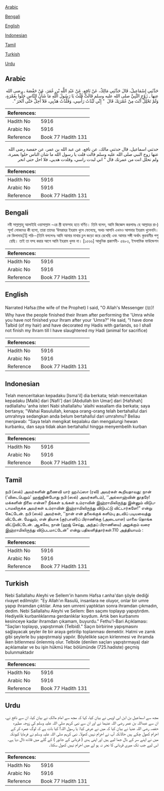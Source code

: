 [Arabic](#arabic)

[Bengali](#bengali)

[English](#english)

[Indonesian](#indonesian)

[Tamil](#tamil)

[Turkish](#turkish)

[Urdu](#urdu)

## Arabic


<div dir="rtl" lang="ar" style={{fontSize:'larger',backgroundColor:'#f8f9fa',padding:20}}>
حَدَّثَنِي إِسْمَاعِيلُ، قَالَ حَدَّثَنِي مَالِكٌ، عَنْ نَافِعٍ، عَنْ عَبْدِ اللَّهِ بْنِ عُمَرَ، عَنْ حَفْصَةَ ـ رضى الله عنها ـ زَوْجِ النَّبِيِّ صلى الله عليه وسلم قَالَتْ قُلْتُ يَا رَسُولَ اللَّهِ مَا شَأْنُ النَّاسِ حَلُّوا بِعُمْرَةٍ، وَلَمْ تَحْلِلْ أَنْتَ مِنْ عُمْرَتِكَ قَالَ ‏ "‏ إِنِّي لَبَّدْتُ رَأْسِي، وَقَلَّدْتُ هَدْيِي، فَلاَ أَحِلُّ حَتَّى أَنْحَرَ ‏"‏‏.‏
</div>
<div style={{backgroundColor:'#f8f9fa',padding:20, marginBottom: 10}}><table> <thead> <tr> <th>References:</th> <th></th> </tr> </thead> <tbody><tr><td>Hadith No</td><td>5916</td></tr><tr><td>Arabic No</td><td>5916</td></tr><tr><td>Reference</td><td>Book 77 Hadith 131</td></tr></tbody></table></div>


<div dir="rtl" lang="ar" style={{fontSize:'larger',backgroundColor:'#f8f9fa',padding:20}}>
حدثني اسماعيل، قال حدثني مالك، عن نافع، عن عبد الله بن عمر، عن حفصة رضى الله عنها زوج النبي صلى الله عليه وسلم قالت قلت يا رسول الله ما شان الناس حلوا بعمرة، ولم تحلل انت من عمرتك قال " اني لبدت راسي، وقلدت هديي، فلا احل حتى انحر
</div>
<div style={{backgroundColor:'#f8f9fa',padding:20, marginBottom: 10}}><table> <thead> <tr> <th>References:</th> <th></th> </tr> </thead> <tbody><tr><td>Hadith No</td><td>5916</td></tr><tr><td>Arabic No</td><td>5916</td></tr><tr><td>Reference</td><td>Book 77 Hadith 131</td></tr></tbody></table></div>

## Bengali


<div dir="rtl" lang="bn" style={{fontSize:'larger',backgroundColor:'#f8f9fa',padding:20}}>
(নবী সাল্লাল্লাহু আলাইহি ওয়াসাল্লাম -এর স্ত্রী হাফসাহ হতে বর্ণিত। তিনি বলেন, আমি জিজ্ঞেস করলামঃ হে আল্লাহর রাসূল! লোকদের কী হলো, তারা তাদের ‘উমরাহর ইহরাম খুলে ফেলেছে, অথচ আপনি এখনও আপনার ইহরাম খুলেননি। তিনি বললেনঃ আমি আমার মাথার চুল জড়ো করে রেখেছি এবং আমার সঙ্গী অর্থাৎ কুরবানীর পশু)-কে কিলাদাহ[1] পরিয়েছি। তাই তা যব্হ করার আগে আমি ইহরাম খুলব না। [১৫৬৬] আধুনিক প্রকাশনী- ৫৪৮৩, ইসলামিক ফাউন্ডেশন
</div>
<div style={{backgroundColor:'#f8f9fa',padding:20, marginBottom: 10}}><table> <thead> <tr> <th>References:</th> <th></th> </tr> </thead> <tbody><tr><td>Hadith No</td><td>5916</td></tr><tr><td>Arabic No</td><td>5916</td></tr><tr><td>Reference</td><td>Book 77 Hadith 131</td></tr></tbody></table></div>

## English


<div dir="ltr" lang="en" style={{fontSize:'larger',backgroundColor:'#f8f9fa',padding:20}}>
Narrated Hafsa:(the wife of the Prophet) I said, "O Allah's Messenger (ﷺ)! Why have the people finished their Ihram after performing the 'Umra while you have not finished your lhram after your 'Umra?" He said, "I have done Talbid (of my hair) and have decorated my Hadis with garlands, so I shall not finish my lhram till l have slaughtered my Hadi (animal for sacrifice)
</div>
<div style={{backgroundColor:'#f8f9fa',padding:20, marginBottom: 10}}><table> <thead> <tr> <th>References:</th> <th></th> </tr> </thead> <tbody><tr><td>Hadith No</td><td>5916</td></tr><tr><td>Arabic No</td><td>5916</td></tr><tr><td>Reference</td><td>Book 77 Hadith 131</td></tr></tbody></table></div>

## Indonesian


<div dir="ltr" lang="id" style={{fontSize:'larger',backgroundColor:'#f8f9fa',padding:20}}>
Telah menceritakan kepadaku [Isma'il] dia berkata; telah menceritakan kepadaku [Malik] dari [Nafi'] dari [Abdullah bin Umar] dari [Hafshah] radliallahu 'anha isteri Nabi shallallahu 'alaihi wasallam dia berkata; saya bertanya; "Wahai Rasulullah, kenapa orang-orang telah bertahallul dari umrahnya sedangkan anda belum bertahallul dari umrahmu? Beliau menjawab: "Saya telah mengikat kepalaku dan mengalungi hewan kurbanku, dan saya tidak akan bertahallul hingga menyembelih kurban
</div>
<div style={{backgroundColor:'#f8f9fa',padding:20, marginBottom: 10}}><table> <thead> <tr> <th>References:</th> <th></th> </tr> </thead> <tbody><tr><td>Hadith No</td><td>5916</td></tr><tr><td>Arabic No</td><td>5916</td></tr><tr><td>Reference</td><td>Book 77 Hadith 131</td></tr></tbody></table></div>

## Tamil


<div dir="ltr" lang="ta" style={{fontSize:'larger',backgroundColor:'#f8f9fa',padding:20}}>
நபி (ஸல்) அவர்களின் துணைவி யார் ஹஃப்ஸா (ரலி) அவர்கள் கூறியதாவது: நான் (‘விடைபெறும்’ ஹஜ்ஜின்போது நபி (ஸல்) அவர்களிடம்), ‘‘அல்லாஹ்வின் தூதரே! மக்களின் நிலை என்ன? நீங்கள் உங்கள் உம்ராவின் இஹ்ராமிலிருந்து இன்னும் விடுபடாமலிருக்க அவர்கள் உம்ராவின் இஹ்ராமிலிருந்து விடுபட்டு விட்டார்களே!” என்று கேட்டேன். நபி (ஸல்) அவர்கள், ‘‘நான் என் தலைக்குக் களிம்பு தடவிப் படியவைத்து விட்டேன். மேலும், என் தியாக (குர்பானி)ப் பிராணிக்கு (அடையாள) மாலை தொங்க விட்டுவிட்டேன். ஆகவே, நான் (ஹஜ் செய்து, அந்தப் பிராணியை) அறுக்கும் வரை இஹ்ராமிலிருந்து விடுபடமாட்டேன்” என்று பதிலளித்தார்கள்.110 அத்தியாயம் :
</div>
<div style={{backgroundColor:'#f8f9fa',padding:20, marginBottom: 10}}><table> <thead> <tr> <th>References:</th> <th></th> </tr> </thead> <tbody><tr><td>Hadith No</td><td>5916</td></tr><tr><td>Arabic No</td><td>5916</td></tr><tr><td>Reference</td><td>Book 77 Hadith 131</td></tr></tbody></table></div>

## Turkish


<div dir="ltr" lang="tr" style={{fontSize:'larger',backgroundColor:'#f8f9fa',padding:20}}>
Nebi Sallallahu Aleyhi ve Sellem'in hanımı Hafsa r.anha'dan şöyle dediği rivayet edilmiştir: "Ey Allah'ın Rasulü, insanlara ne oluyor, onlar bir umre yapıp ihramdan çıktılar. Ama sen umreni yaptıktan sonra ihramdan çıkmadın, dedim. Nebi Sallallahu Aleyhi ve Sellem: Ben saçımı toplayıp yapıştırdım. Hediyelik kurbanlıklarıma gerdanlıklar koydum. Artık ben kurbanımı kesinceye kadar ihramdan çıkamam, buyurdu." Fethu'l-Bari Açıklaması: "Saçları toplayıp, yapıştırmak (Telbid)." Saçın birbirine yapışmasını sağlayacak şeyler ile bir araya getirilip toplanması demektir. Hatmi ve zamk gibi şeylerle bu yapıştırmaişi yapılır. Böylelikle saçın kirlenmesi ve ihramda iken bitlenmesi önlenmiş olur. Telbide (denilen saçları yapıştırmaya) dair açıklamalar ve bu işin hükmü Hac bölümünde (725.hadiste) geçmiş bulunmaktadır
</div>
<div style={{backgroundColor:'#f8f9fa',padding:20, marginBottom: 10}}><table> <thead> <tr> <th>References:</th> <th></th> </tr> </thead> <tbody><tr><td>Hadith No</td><td>5916</td></tr><tr><td>Arabic No</td><td>5916</td></tr><tr><td>Reference</td><td>Book 77 Hadith 131</td></tr></tbody></table></div>

## Urdu


<div dir="rtl" lang="ur" style={{fontSize:'larger',backgroundColor:'#f8f9fa',padding:20}}>
مجھ سے اسماعیل بن ابن ابی اویس نے بیان کیا، کہا کہ مجھ سے امام مالک نے بیان کیا، ان سے نافع نے، ان سے عبداللہ بن عمر رضی اللہ عنہما نے اور ان سے نبی کریم صلی اللہ علیہ وسلم کی زوجہ مطہرہ حفصہ رضی اللہ عنہا نے بیان کیا کہ میں نے عرض کیا: یا رسول اللہ! کیا بات ہے کہ لوگ عمرہ کر کے احرام کھول چکے ہیں حالانکہ آپ نے احرام نہیں کھولا۔ نبی کریم صلی اللہ علیہ وسلم نے فرمایا کیونکہ میں نے اپنے سر کے بال جما لیے ہیں اور اپنی ہدی ( قربانی کے جانور ) کے گلے میں قلادہ ڈال دیا ہے۔ اس لیے جب تک میری قربانی کا نحر نہ ہو لے میں احرام نہیں کھول سکتا۔
</div>
<div style={{backgroundColor:'#f8f9fa',padding:20, marginBottom: 10}}><table> <thead> <tr> <th>References:</th> <th></th> </tr> </thead> <tbody><tr><td>Hadith No</td><td>5916</td></tr><tr><td>Arabic No</td><td>5916</td></tr><tr><td>Reference</td><td>Book 77 Hadith 131</td></tr></tbody></table></div>